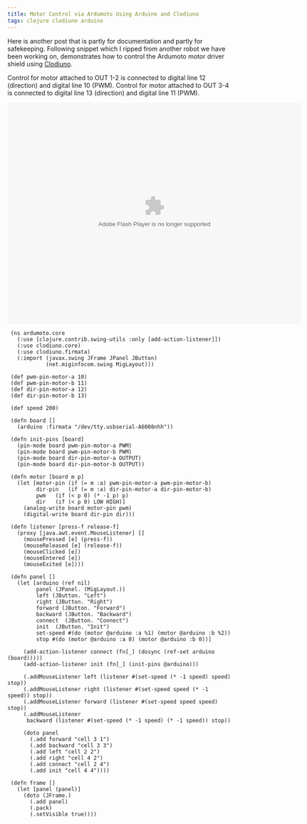 ```yaml
---
title: Motor Control via Ardumoto Using Arduino and Clodiuno
tags: clojure clodiuno arduino
---
```


Here is another post that is partly for documentation and partly for
safekeeping. Following snippet which I ripped from another robot we have
been working on, demonstrates how to control the Ardumoto motor driver
shield using [Clodiuno](/clodiuno.markdown).


Control for motor attached to OUT 1-2 is connected to digital line 12
(direction) and digital line 10 (PWM). Control for motor attached to OUT
3-4 is connected to digital line 13 (direction) and digital line 11
(PWM).

<object type="application/x-shockwave-flash" width="660" height="495" data="http://www.flickr.com/apps/video/stewart.swf?v=71377" classid="clsid:D27CDB6E-AE6D-11cf-96B8-444553540000"> <param name="flashvars" value="intl_lang=en-us&photo_secret=a4c0a19562&photo_id=4667494778"></param> <param name="movie" value="http://www.flickr.com/apps/video/stewart.swf?v=71377"></param> <param name="bgcolor" value="#000000"></param> <param name="allowFullScreen" value="true"></param><embed type="application/x-shockwave-flash" src="http://www.flickr.com/apps/video/stewart.swf?v=71377" bgcolor="#000000" allowfullscreen="true" flashvars="intl_lang=en-us&photo_secret=a4c0a19562&photo_id=4667494778" height="495" width="660"></embed></object>

     (ns ardumoto.core
       (:use [clojure.contrib.swing-utils :only [add-action-listener]])
       (:use clodiuno.core)
       (:use clodiuno.firmata)
       (:import (javax.swing JFrame JPanel JButton)
                (net.miginfocom.swing MigLayout)))

     (def pwm-pin-motor-a 10)
     (def pwm-pin-motor-b 11)
     (def dir-pin-motor-a 12)
     (def dir-pin-motor-b 13)

     (def speed 200)

     (defn board []
       (arduino :firmata "/dev/tty.usbserial-A6008nhh"))

     (defn init-pins [board]
       (pin-mode board pwm-pin-motor-a PWM)
       (pin-mode board pwm-pin-motor-b PWM)
       (pin-mode board dir-pin-motor-a OUTPUT)
       (pin-mode board dir-pin-motor-b OUTPUT))

     (defn motor [board m p]
       (let [motor-pin (if (= m :a) pwm-pin-motor-a pwm-pin-motor-b)
             dir-pin   (if (= m :a) dir-pin-motor-a dir-pin-motor-b)
             pwm   (if (< p 0) (* -1 p) p)
             dir   (if (< p 0) LOW HIGH)]
         (analog-write board motor-pin pwm)
         (digital-write board dir-pin dir)))

     (defn listener [press-f release-f]
       (proxy [java.awt.event.MouseListener] [] 
         (mousePressed [e] (press-f))
         (mouseReleased [e] (release-f))
         (mouseClicked [e])
         (mouseEntered [e])
         (mouseExited [e])))

     (defn panel []
       (let [arduino (ref nil)
             panel (JPanel. (MigLayout.))
             left (JButton. "Left")
             right (JButton. "Right")
             forward (JButton. "Forward")
             backward (JButton. "Backward")
             connect  (JButton. "Connect")
             init  (JButton. "Init")
             set-speed #(do (motor @arduino :a %1) (motor @arduino :b %2))
             stop #(do (motor @arduino :a 0) (motor @arduino :b 0))]

         (add-action-listener connect (fn[_] (dosync (ref-set arduino (board)))))
         (add-action-listener init (fn[_] (init-pins @arduino)))

         (.addMouseListener left (listener #(set-speed (* -1 speed) speed) stop))
         (.addMouseListener right (listener #(set-speed speed (* -1 speed)) stop))
         (.addMouseListener forward (listener #(set-speed speed speed) stop))
         (.addMouseListener 
          backward (listener #(set-speed (* -1 speed) (* -1 speed)) stop))

         (doto panel
           (.add forward "cell 3 1")
           (.add backward "cell 3 3")
           (.add left "cell 2 2")
           (.add right "cell 4 2")
           (.add connect "cell 2 4")
           (.add init "cell 4 4"))))

     (defn frame []
       (let [panel (panel)]
         (doto (JFrame.)
           (.add panel)
           (.pack)
           (.setVisible true))))
